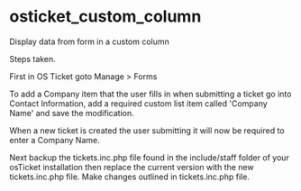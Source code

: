 # osticket_custom_column
Display data from form in a custom column

Steps taken.

First in OS Ticket goto Manage > Forms

To add a Company item that the user fills in when submitting a ticket go into Contact Information, add a required custom list item called 'Company Name' and save the modification.

When a new ticket is created the user submitting it will now be required to enter a Company Name.

Next backup the tickets.inc.php file found in the include/staff folder of your osTicket installation then replace the current version with the new tickets.inc.php file. Make changes outlined in tickets.inc.php file.
